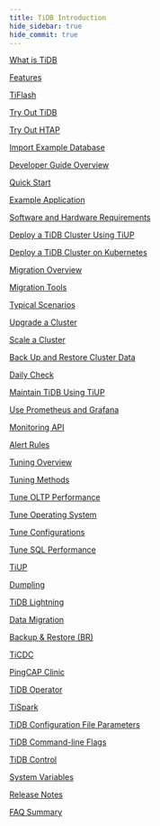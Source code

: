 ```yaml
---
title: TiDB Introduction
hide_sidebar: true
hide_commit: true
---
```


<LearningPathContainer platform="tidb" title="TiDB" subTitle="TiDB is an open-source distributed SQL database that supports Hybrid Transactional and Analytical Processing (HTAP) workloads. Find the guide, samples, and references you need to use TiDB.">

<!-- Localization note for TiDB:

- English: use distributed SQL, and start to emphasize HTAP
- Chinese: can keep "NewSQL" and emphasize one-stop real-time HTAP ("一栈式实时 HTAP")
- Japanese: use NewSQL because it is well-recognized

-->

<LearningPath label="Learn" icon="cloud1">

[What is TiDB](https://docs.pingcap.com/tidb/dev/overview)

[Features](https://docs.pingcap.com/tidb/dev/basic-features)

[TiFlash](https://docs.pingcap.com/tidb/dev/tiflash-overview)

</LearningPath>

<LearningPath label="Try" icon="cloud5">

[Try Out TiDB](https://docs.pingcap.com/tidb/dev/quick-start-with-tidb)

[Try Out HTAP](https://docs.pingcap.com/tidb/dev/quick-start-with-htap)

[Import Example Database](https://docs.pingcap.com/tidb/dev/import-example-data)

</LearningPath>

<LearningPath label="Develop" icon="doc8">

[Developer Guide Overview](https://docs.pingcap.com/tidb/dev/dev-guide-overview)

[Quick Start](https://docs.pingcap.com/tidb/dev/dev-guide-build-cluster-in-cloud)

[Example Application](https://docs.pingcap.com/tidb/dev/dev-guide-sample-application-spring-boot)

</LearningPath>

<LearningPath label="Deploy" icon="deploy">

[Software and Hardware Requirements](https://docs.pingcap.com/tidb/dev/hardware-and-software-requirements)

[Deploy a TiDB Cluster Using TiUP](https://docs.pingcap.com/tidb/dev/production-deployment-using-tiup)

[Deploy a TiDB Cluster on Kubernetes](https://docs.pingcap.com/tidb/dev/tidb-in-kubernetes)

</LearningPath>

<LearningPath label="Migrate" icon="cloud3">

[Migration Overview](https://docs.pingcap.com/tidb/dev/migration-overview)

[Migration Tools](https://docs.pingcap.com/tidb/dev/migration-tools)

[Typical Scenarios](https://docs.pingcap.com/tidb/dev/migrate-aurora-to-tidb)

</LearningPath>

<LearningPath label="Maintain" icon="maintain">

[Upgrade a Cluster](https://docs.pingcap.com/tidb/dev/upgrade-tidb-using-tiup)

[Scale a Cluster](https://docs.pingcap.com/tidb/dev/scale-tidb-using-tiup)

[Back Up and Restore Cluster Data](https://docs.pingcap.com/tidb/dev/backup-and-restore-overview)

[Daily Check](https://docs.pingcap.com/tidb/dev/daily-check)

[Maintain TiDB Using TiUP](https://docs.pingcap.com/tidb/dev/maintain-tidb-using-tiup)

</LearningPath>

<LearningPath label="Monitor" icon="cloud6">

[Use Prometheus and Grafana](https://docs.pingcap.com/tidb/dev/tidb-monitoring-framework)

[Monitoring API](https://docs.pingcap.com/tidb/dev/tidb-monitoring-api)

[Alert Rules](https://docs.pingcap.com/tidb/dev/alert-rules)

</LearningPath>

<LearningPath label="Tune" icon="tidb-cloud-tune">

[Tuning Overview](https://docs.pingcap.com/tidb/dev/performance-tuning-overview)

[Tuning Methods](https://docs.pingcap.com/tidb/dev/performance-tuning-methods)

[Tune OLTP Performance](https://docs.pingcap.com/tidb/dev/performance-tuning-practices)

[Tune Operating System](https://docs.pingcap.com/tidb/dev/tune-operating-system)

[Tune Configurations](https://docs.pingcap.com/tidb/dev/configure-memory-usage)

[Tune SQL Performance](https://docs.pingcap.com/tidb/dev/sql-tuning-overview)

</LearningPath>

<LearningPath label="Tools" icon="doc7">

[TiUP](https://docs.pingcap.com/tidb/dev/tiup-overview)

[Dumpling](https://docs.pingcap.com/tidb/dev/dumpling-overview)

[TiDB Lightning](https://docs.pingcap.com/tidb/dev/tidb-lightning-overview)

[Data Migration](https://docs.pingcap.com/tidb/dev/dm-overview)

[Backup & Restore (BR)](https://docs.pingcap.com/tidb/dev/backup-and-restore-overview)

[TiCDC](https://docs.pingcap.com/tidb/dev/ticdc-overview)

[PingCAP Clinic](https://docs.pingcap.com/tidb/dev/clinic-introduction)

[TiDB Operator](https://docs.pingcap.com/tidb/dev/tidb-operator-overview)

[TiSpark](https://docs.pingcap.com/tidb/dev/tispark-overview)

</LearningPath>

<LearningPath label="Reference" icon="cloud-dev">

[TiDB Configuration File Parameters](https://docs.pingcap.com/tidb/dev/tidb-configuration-file)

[TiDB Command-line Flags](https://docs.pingcap.com/tidb/dev/command-line-flags-for-tidb-configuration)

[TiDB Control](https://docs.pingcap.com/tidb/dev/tidb-control)

[System Variables](https://docs.pingcap.com/tidb/dev/system-variables)

[Release Notes](https://docs.pingcap.com/tidb/dev/release-notes)

[FAQ Summary](https://docs.pingcap.com/tidb/dev/faq-overview)

</LearningPath>

</LearningPathContainer>
